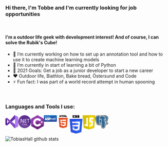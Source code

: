 ### Hi there, I'm Tobbe and I'm currently looking for job opportunities
<br />

#### I'm a outdoor life geek with development interest! And of course, I can solve the Rubik's Cube!

- 🔭 I’m currently working on how to set up an annotation tool and how to use it to create machine learning models
- 🌱 I’m currently in start of learning a bit of Python
- 🥅 2021 Goals: Get a job as a junior developer to start a new career
- ❤️ Outdoor life, Biathlon, Bake bread, Östersund and Code
- ⚡ Fun fact: I was part of a world record attempt in human spooning

<br />

### Languages and Tools I use:
<img align="left" alt="Visual Studio" width="40px" src="https://github.com/TobiasHall/TobiasHall/blob/main/visual-studio2.png?raw=true" />
<img align="left" alt=".Net Core" width="40px" src="https://github.com/TobiasHall/TobiasHall/blob/main/dotnet2.png?raw=true" />
<img align="left" alt="C#" width="40px" src="https://github.com/TobiasHall/TobiasHall/blob/main/c-sharp2.png?raw=true" />
<img align="left" alt="ASP.Net" width="40px" src="https://github.com/TobiasHall/TobiasHall/blob/main/asp-net2.png?raw=true" />
<img align="left" alt="HTML5" width="40px" src="https://github.com/TobiasHall/TobiasHall/blob/main/html5-2.png?raw=true" />
<img align="left" alt="CSS3" width="40px" src="https://github.com/TobiasHall/TobiasHall/blob/main/css3-2.png?raw=true" />
<img align="left" alt="JavaScript" width="40px" src="https://github.com/TobiasHall/TobiasHall/blob/main/javascript2.png?raw=true" />
<img align="left" alt="PostgreSQL" width="40px" src="https://github.com/TobiasHall/TobiasHall/blob/main/postgre-sql2.png?raw=true" />

<br />
<br />
<br />

![TobiasHall github stats](https://github-readme-stats.vercel.app/api?username=TobiasHall&theme=vue&show_icons=true&count_private=true&hide_border=true)



<!--
**TobiasHall/TobiasHall** is a ✨ _special_ ✨ repository because its `README.md` (this file) appears on your GitHub profile.

Here are some ideas to get you started:

- 🔭 I’m currently working on ...
- 🌱 I’m currently learning ...
- 👯 I’m looking to collaborate on ...
- 🤔 I’m looking for help with ...
- 💬 Ask me about ...
- 📫 How to reach me: ...
- 😄 Pronouns: ...
- ⚡ Fun fact: ...
-->
